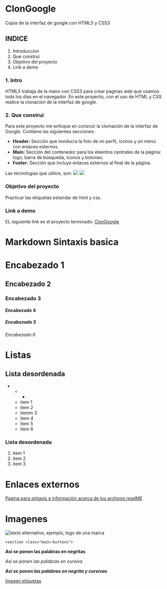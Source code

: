 # ClonGoogle
Copia de la interfaz de google con HTML5 y CSS3
## INDICE
1. Introduccion
2. Que construí
3. Objetivo del proyecto
4. Link a demo

### 1. Intro 
HTML5 trabaja de la mano con CSS3 para crear paginas web que usamos tods los días en el navegador. En este proyecto, con el uso de HTML y CSS realice la clonación de la interfaz de google.

### 2. Que construi
Para este proyecto me enfoque en consruir la clomación de la interfaz de Google.
Contiene las siguientes secciones:
+ **Header:** Sección que involucra la foto de mi perfil, iconos y un menú con enlaces esternos.
+ **Main:** Sección del contenedor para los eleentos centrales de la página: logo, barra de búsqueda, iconos y botones.
+ **Footer:** Sección que incluye enlaces externos al final de la página.

Las tecnologias que utilice, son:
<img src="https://img.shields.io/badge/HTML5-E34F26?style=for-the-badge&logo=html5&logoColor=white" />
<img src="https://img.shields.io/badge/CSS3-1572B6?style=for-the-badge&logo=css3&logoColor=white" />

### Objetivo del proyecto 
Practicar las etiquetas estandar de html y css.

### Link a demo
EL siguiente link es el proyecto terminado: [ClonGoogle](#)




# Markdown Sintaxis basica

# Encabezado 1
## Encabezado 2
### Encabezado 3
#### Encabezado 4
##### Encabezado 5
###### Encabezado 6

# Listas
## Lista desordenada 
+ * -
  * item 1
  * item 2
  - itemm 3
  - item 4
  + item 5
  + item 6

 ### Lista desordenada 
 1. item 1
 2. item 2
 3. item 3

# Enlaces externos
[Pagina para sintaxis e información acerca de los archivos readME](https://docs.github.com/es/repositories/managing-your-repositorys-settings-and-features/customizing-your-repository/about-readmes)

# Imagenes 
![texto alternativo, ejemplo, logo de una marca](https://seeklogo.com/images/A/adidas-logo-107B082DA0-seeklogo.com.png)

`<section class="main-buttons">`

**Asi se ponen las palabras en negritas**

_Asi se ponen las palabras en cursiva_

**_Asi se ponen las palabras en negrita y cursivas_**

[Imagen etiquetas](https://github.com/alexandresanlim/Badges4-README.md-Profile#-contact-)

